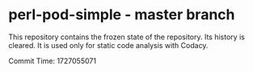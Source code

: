 # perl-pod-simple - master branch

This repository contains the frozen state of the repository.
Its history is cleared. It is used only for static code
analysis with Codacy.

Commit Time: 1727055071